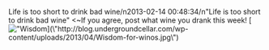 Life is too short to drink bad wine/n2013-02-14 00:48:34/n\"Life is too short to drink bad wine\" <~If you agree, post what wine you drank this week! [![\"Wisdom](\"http://blog.undergroundcellar.com/wp-content/uploads/2013/04/Wisdom-for-winos.jpg\")](\"http://blog.undergroundcellar.com/wp-content/uploads/2013/04/Wisdom-for-winos.jpg\")